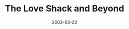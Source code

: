 ---
_schema: default
title: The Love Shack and Beyond
link: https://www.geocaching.com/geocache/GC5397
owner: renegadejane
date: 2003-03-22
log_type: Found it
display_coords: N 40° 55.510' W 074° 53.991'
latitude: '40.925166'
longitude: '-74.89985'
first_stage: false
bogus: false
zhanna_log:  >-
  Hi, Jane and friends!


  What a fun cache. We started from your suggested parking area and took an easy stroll up to the shack. While Aaron rested on the porch, I found the letterbox, and then we searched for the first stage of your cache. We had no trouble finding it, and it's still in good condition. Then we sat for a while on the porch of the shack and enjoyed the lovely warm day! The cabin itself is so neat—I love finding structures like that in the woods. On our way to the second part, we searched for another cache in the park and then finished up by finding your main cache. It was an easy find, though we felt we were being watched by some kids on the nearby rocks. I waited till they left before pulling out the cache. Though the bags were wet, the container was dry inside, and everything was in fine condition. The wind picked up suddenly while we were looking through the contents, but we managed to catch everything before it blew away. 🙂 We didn't trade anything this time. Thanks so much for a great hike and hunt in a very beautiful area!


  Zhanna and Aaron
rich_log:
post_id: 279
image_gallery_zh: gallery3
image_gallery_zh_class: special2
---